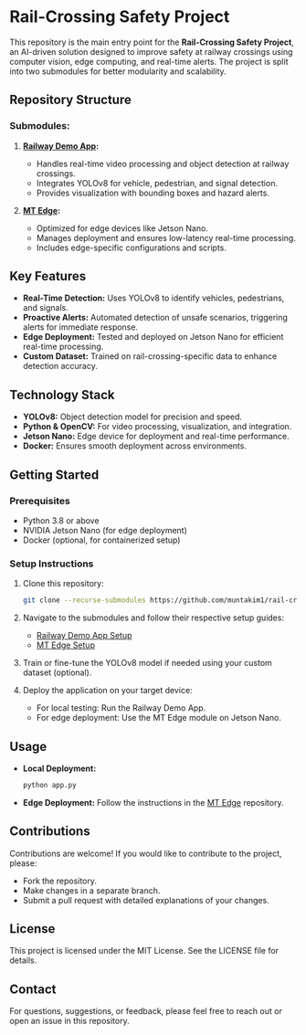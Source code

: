 # Rail-Crossing Safety Project

This repository is the main entry point for the **Rail-Crossing Safety Project**, an AI-driven solution designed to improve safety at railway crossings using computer vision, edge computing, and real-time alerts. The project is split into two submodules for better modularity and scalability.

## Repository Structure

### Submodules:

1. **[Railway Demo App](https://github.com/muntakim1/railway_demo_app):**

   - Handles real-time video processing and object detection at railway crossings.
   - Integrates YOLOv8 for vehicle, pedestrian, and signal detection.
   - Provides visualization with bounding boxes and hazard alerts.

2. **[MT Edge](https://github.com/muntakim1/mt-edge):**
   - Optimized for edge devices like Jetson Nano.
   - Manages deployment and ensures low-latency real-time processing.
   - Includes edge-specific configurations and scripts.

## Key Features

- **Real-Time Detection:** Uses YOLOv8 to identify vehicles, pedestrians, and signals.
- **Proactive Alerts:** Automated detection of unsafe scenarios, triggering alerts for immediate response.
- **Edge Deployment:** Tested and deployed on Jetson Nano for efficient real-time processing.
- **Custom Dataset:** Trained on rail-crossing-specific data to enhance detection accuracy.

## Technology Stack

- **YOLOv8:** Object detection model for precision and speed.
- **Python & OpenCV:** For video processing, visualization, and integration.
- **Jetson Nano:** Edge device for deployment and real-time performance.
- **Docker:** Ensures smooth deployment across environments.

## Getting Started

### Prerequisites

- Python 3.8 or above
- NVIDIA Jetson Nano (for edge deployment)
- Docker (optional, for containerized setup)

### Setup Instructions

1. Clone this repository:

   ```bash
   git clone --recurse-submodules https://github.com/muntakim1/rail-crossing-safety.git
   ```

2. Navigate to the submodules and follow their respective setup guides:

   - [Railway Demo App Setup](https://github.com/muntakim1/railway_demo_app#readme)
   - [MT Edge Setup](https://github.com/muntakim1/mt-edge#readme)

3. Train or fine-tune the YOLOv8 model if needed using your custom dataset (optional).

4. Deploy the application on your target device:
   - For local testing: Run the Railway Demo App.
   - For edge deployment: Use the MT Edge module on Jetson Nano.

## Usage

- **Local Deployment:**
  ```bash
  python app.py
  ```
- **Edge Deployment:**
  Follow the instructions in the [MT Edge](https://github.com/muntakim1/mt-edge#readme) repository.

## Contributions

Contributions are welcome! If you would like to contribute to the project, please:

- Fork the repository.
- Make changes in a separate branch.
- Submit a pull request with detailed explanations of your changes.

## License

This project is licensed under the MIT License. See the LICENSE file for details.

## Contact

For questions, suggestions, or feedback, please feel free to reach out or open an issue in this repository.
